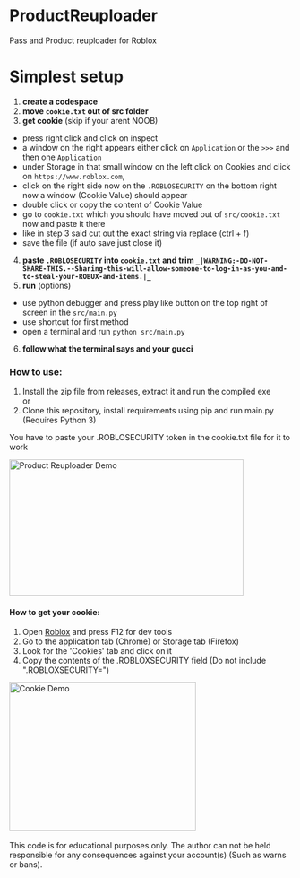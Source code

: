 # ProductReuploader
Pass and Product reuploader for Roblox

# Simplest setup
1. **create a codespace**
2. **move `cookie.txt` out of src folder**
3. **get cookie** (skip if your arent NOOB)
  - press right click and click on inspect
  - a window on the right appears either click on `Application` or the `>>>` and then one `Application`
  - under Storage in that small window on the left click on Cookies and click on `https://www.roblox.com`,
  - click on the right side now on the `.ROBLOSECURITY` on the bottom right now a window (Cookie Value) should appear
  - double click or copy the content of Cookie Value
  - go to `cookie.txt` which you should have moved out of `src/cookie.txt` now and paste it there
  - like in step 3 said cut out the exact string via replace (ctrl + f)
  - save the file (if auto save just close it)
4. **paste `.ROBLOSECURITY` into `cookie.txt` and trim `_|WARNING:-DO-NOT-SHARE-THIS.--Sharing-this-will-allow-someone-to-log-in-as-you-and-to-steal-your-ROBUX-and-items.|_`**
5. **run** (options)
  - use python debugger and press play like button on the top right of screen in the `src/main.py`
  - use shortcut for first method
  - open a terminal and run `python src/main.py`
6. **follow what the terminal says and your gucci**

<h3>How to use:</h3>
<ol>
<li>Install the zip file from releases, extract it and run the compiled exe</li>
  or
<li>Clone this repository, install requirements using pip and run main.py (Requires Python 3)</li>
</ol>

You have to paste your .ROBLOSECURITY token in the cookie.txt file for it to work

<img src="https://github.com/user-attachments/assets/99f44bd7-9270-4f90-80ef-e23c8d8ad304" width="418" height="244" alt="Product Reuploader Demo">

<h4>How to get your cookie:</h4>
<ol>
<li>Open <a href="https://www.roblox.com/home">Roblox</a> and press F12 for dev tools</li>
<li>Go to the application tab (Chrome) or Storage tab (Firefox)</li>
<li>Look for the 'Cookies' tab and click on it</li>
<li>Copy the contents of the .ROBLOXSECURITY field (Do not include ".ROBLOXSECURITY=")</li>
</ol>

<img src="https://github.com/user-attachments/assets/2c0dc8fc-7c09-4284-b6e8-f2e7d57df6ab" width="333" height="265" alt="Cookie Demo">
<br></br>
This code is for educational purposes only.
The author can not be held responsible for any consequences against your account(s) (Such as warns or bans).

